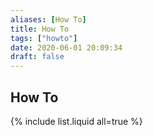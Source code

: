```yaml
---
aliases: [How To]
title: How To
tags: ["howto"]
date: 2020-06-01 20:09:34
draft: false
---
```


## How To

{% include list.liquid all=true %}
